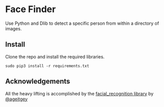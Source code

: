# Face Finder

Use Python and Dlib to detect a specific person from within a directory of images.

## Install

Clone the repo and install the required libraries.

```
sudo pip3 install -r requirements.txt
```

## Acknowledgements

All the heavy lifting is accomplished by the [facial_recognition library](https://github.com/ageitgey/face_recognition) by [@ageitgey](https://github.com/ageitgey/)
